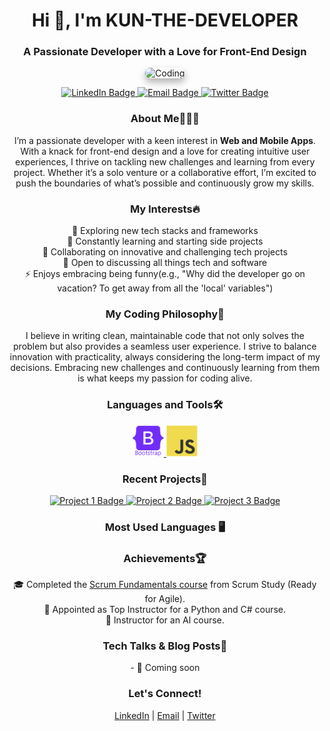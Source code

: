 <h1 align="center">Hi 👋, I'm KUN-THE-DEVELOPER</h1>
<h3 align="center">A Passionate Developer with a Love for Front-End Design</h3>

<p align="center">
  <img src="https://camo.githubusercontent.com/2366b34bb903c09617990fb5fff4622f3e941349e846ddb7e73df872a9d21233/68747470733a2f2f63646e2e6472696262626c652e636f6d2f75736572732f3733303730332f73637265656e73686f74732f363538313234332f6176656e746f2e676966" 
  alt="Coding" 
  width="300" 
  style="border-radius: 150px; box-shadow: 0px 6px 12px rgba(0, 0, 0, 0.3);">
</p>

<p align="center">
  <a href="https://www.linkedin.com/in/kun-the-developer" target="_blank">
    <img src="https://img.shields.io/badge/LinkedIn-Connect-blue?style=flat&logo=linkedin" alt="LinkedIn Badge"/>
  </a>
  <a href="mailto:your-email@example.com">
    <img src="https://img.shields.io/badge/Email-Contact-red?style=flat&logo=gmail" alt="Email Badge"/>
  </a>
  <a href="https://twitter.com/yourhandle" target="_blank">
    <img src="https://img.shields.io/badge/Twitter-Follow-lightblue?style=flat&logo=twitter" alt="Twitter Badge"/>
  </a>
</p>

<h3 align="center">About Me🧔🏾‍♂️</h3>
<p align="center">
  I’m a passionate developer with a keen interest in <strong>Web and Mobile Apps</strong>. With a knack for front-end design and a love for creating intuitive user experiences, I thrive on tackling new challenges and learning from every project. Whether it’s a solo venture or a collaborative effort, I’m excited to push the boundaries of what’s possible and continuously grow my skills.
</p>

<h3 align="center">My Interests🔥</h3>
<ul style="list-style-type: none; padding: 0; text-align: center;">
  <li>🔭 Exploring new tech stacks and frameworks</li>
  <li>🌱 Constantly learning and starting side projects</li>
  <li>👯 Collaborating on innovative and challenging tech projects</li>
  <li>💬 Open to discussing all things tech and software</li>
  <li>⚡ Enjoys embracing being funny(e.g., "Why did the developer go on vacation? To get away from all the 'local' variables")</li>
</ul>

<h3 align="center">My Coding Philosophy📖</h3>
<p align="center">
  I believe in writing clean, maintainable code that not only solves the problem but also provides a seamless user experience. I strive to balance innovation with practicality, always considering the long-term impact of my decisions. Embracing new challenges and continuously learning from them is what keeps my passion for coding alive.
</p>

<h3 align="center">Languages and Tools🛠️</h3>
<p align="center">
  <!-- Add icons for the languages and tools you're familiar with -->
  <a href="https://getbootstrap.com" target="_blank" rel="noreferrer">
    <img src="https://raw.githubusercontent.com/devicons/devicon/master/icons/bootstrap/bootstrap-plain-wordmark.svg" alt="bootstrap" width="50" height="50"/>
  </a>
  <a href="https://developer.mozilla.org/en-US/docs/Web/JavaScript" target="_blank" rel="noreferrer">
    <img src="https://raw.githubusercontent.com/devicons/devicon/master/icons/javascript/javascript-original.svg" alt="javascript" width="50" height="50"/>
  </a>
  <!-- Add other tools as needed -->
</p>

<h3 align="center">Recent Projects🚀</h3>
<p align="center">
  <a href="https://github.com/kun-the-developer/project1" target="_blank">
    <img src="https://img.shields.io/badge/Project%201-View%20Project-brightgreen" alt="Project 1 Badge"/>
  </a>
  <a href="https://github.com/kun-the-developer/project2" target="_blank">
    <img src="https://img.shields.io/badge/Project%202-View%20Project-blue" alt="Project 2 Badge"/>
  </a>
  <a href="https://github.com/kun-the-developer/project3" target="_blank">
    <img src="https://img.shields.io/badge/Project%203-View%20Project-yellow" alt="Project 3 Badge"/>
  </a>
</p>

<h3 align="center">Most Used Languages 🖥️</h3>
<p align="center" id="languages-list">
  <!-- Languages will be inserted here dynamically -->
</p>

<script>
  // Fetch GitHub API to get the most used languages
  fetch('https://api.github.com/users/kun-the-developer/repos')
    .then(response => response.json())
    .then(repos => {
      // Create a dictionary to store language counts
      const languageCount = {};

      repos.forEach(repo => {
        if (repo.language) {
          languageCount[repo.language] = (languageCount[repo.language] || 0) + 1;
        }
      });

      // Sort languages by count
      const sortedLanguages = Object.entries(languageCount)
        .sort((a, b) => b[1] - a[1])
        .slice(0, 5); // Top 5 languages

      // Display the top 5 languages
      const languagesList = document.getElementById('languages-list');
      sortedLanguages.forEach(language => {
        const languageItem = document.createElement('span');
        languageItem.style.margin = '5px';
        languageItem.innerHTML = `<strong>${language[0]}</strong> (${language[1]} projects)`;
        languagesList.appendChild(languageItem);
      });
    })
    .catch(error => console.error('Error fetching data from GitHub API', error));
</script>

<h3 align="center">Achievements🏆</h3>
<p align="center">
  <ul style="list-style-type: none; padding: 0; text-align: center;">
    <li>🎓 Completed the <a href="https://www.scrumstudy.com" target="_blank">Scrum Fundamentals course</a> from Scrum Study (Ready for Agile).</li>
    <li>🏅 Appointed as Top Instructor for a Python and C# course.</li>
    <li>🌟 Instructor for an AI course.</li>
  </ul>
</p>

<h3 align="center">Tech Talks & Blog Posts📝</h3>
<p align="center">
  - 🤫 Coming soon
</p>

<h3 align="center">Let's Connect!</h3>
<p align="center">
  <a href="https://www.linkedin.com/in/kun-the-developer" target="_blank" rel="noreferrer">LinkedIn</a> | 
  <a href="mailto:your-email@example.com">Email</a> | 
  <a href="https://twitter.com/yourhandle" target="_blank" rel="noreferrer">Twitter</a>
</p>
